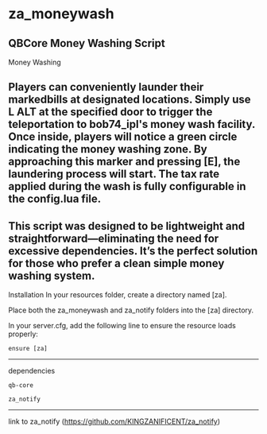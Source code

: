 # za_moneywash

QBCore Money Washing Script
--------------------------------------
Money Washing


Players can conveniently launder their markedbills at designated locations. Simply use L ALT at the specified door to trigger the teleportation to bob74_ipl's money wash facility. Once inside, players will notice a green circle indicating the money washing zone. By approaching this marker and pressing [E], the laundering process will start. The tax rate applied during the wash is fully configurable in the config.lua file.
--------------------------------------
This script was designed to be lightweight and straightforward—eliminating the need for excessive dependencies. It’s the perfect solution for those who prefer a clean simple money washing system.
--------------------------------------
Installation
In your resources folder, create a directory named [za].

Place both the za_moneywash and za_notify folders into the [za] directory.

In your server.cfg, add the following line to ensure the resource loads properly:

```ensure [za]```

-------------------------------------
dependencies

```qb-core```

```za_notify```

-------------------------------------

link to za_notify 
(https://github.com/KINGZANIFICENT/za_notify)